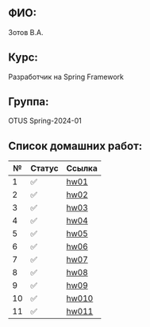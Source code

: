 ## ФИО:
Зотов В.А.
## Курс:
Разработчик на Spring Framework
## Группа:
OTUS Spring-2024-01
## Список домашних работ:

| №  | Статус                | Ссылка                                                                       |
|----|-----------------------|------------------------------------------------------------------------------|
| 1  | :white_check_mark:    | [hw01](https://github.com/foxel93/2024-01-otus-spring-zotov/tree/main/hw01)  |
| 2  | :white_check_mark:    | [hw02](https://github.com/foxel93/2024-01-otus-spring-zotov/tree/main/hw02)  |
| 3  | :white_check_mark:    | [hw03](https://github.com/foxel93/2024-01-otus-spring-zotov/tree/main/hw03)  |
| 4  | :white_check_mark:    | [hw04](https://github.com/foxel93/2024-01-otus-spring-zotov/tree/main/hw04)  |
| 5  | :white_check_mark:    | [hw05](https://github.com/foxel93/2024-01-otus-spring-zotov/tree/main/hw05)  |
| 6  | :white_check_mark:    | [hw06](https://github.com/foxel93/2024-01-otus-spring-zotov/tree/main/hw06)  |
| 7  | :white_check_mark:    | [hw07](https://github.com/foxel93/2024-01-otus-spring-zotov/tree/main/hw07)  |
| 8  | :white_check_mark:    | [hw08](https://github.com/foxel93/2024-01-otus-spring-zotov/tree/main/hw08)  |
| 9  | :white_check_mark:    | [hw09](https://github.com/foxel93/2024-01-otus-spring-zotov/tree/main/hw09)  |
| 10 | :white_check_mark:    | [hw010](https://github.com/foxel93/2024-01-otus-spring-zotov/tree/main/hw10) |
| 11 | :white_check_mark:    | [hw011](https://github.com/foxel93/2024-01-otus-spring-zotov/tree/main/hw11) |
